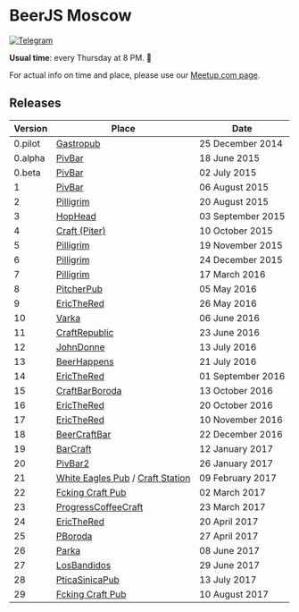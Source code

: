 # BeerJS Moscow
[![Telegram](https://img.shields.io/badge/telegram-join%20chat-blue.svg?style=flat)](https://telegram.me/beerjs)

**Usual time**: every Thursday at 8 PM. :beers:

For actual info on time and place, please use our [Meetup.com page](http://www.meetup.com/BeerJS-Moscow/).

## Releases

Version | Place                                                       | Date
--------|-------------------------------------------------------------|------------------
0.pilot | [Gastropub](http://nashabolovke.ru/gastropub)               | 25 December 2014
0.alpha | [PivBar](https://www.facebook.com/pivbar1)                  | 18 June 2015
0.beta  | [PivBar](https://www.facebook.com/pivbar1)                  | 02 July 2015
1       | [PivBar](https://www.facebook.com/pivbar1)                  | 06 August 2015
2       | [Pilligrim](https://vk.com/piligrimpivnoy)                  | 20 August 2015
3       | [HopHead](http://www.hophead.ru)                            | 03 September 2015
4       | [Craft (Piter)](http://craftpub.ru/)                        | 10 October 2015
5       | [Pilligrim](https://vk.com/piligrimpivnoy)                  | 19 November 2015
6       | [Pilligrim](https://vk.com/piligrimpivnoy)                  | 24 December 2015
7       | [Pilligrim](https://vk.com/piligrimpivnoy)                  | 17 March 2016
8       | [PitcherPub](http://www.pitcher.pub)                        | 05 May 2016
9       | [EricTheRed](http://ericthered.ru)                          | 26 May 2016
10      | [Varka](https://vk.com/varkacraftbar)                       | 06 June 2016
11      | [CraftRepublic](https://www.facebook.com/craftrepublic.ru)  | 23 June 2016
12      | [JohnDonne](http://john-donne.ru)                           | 13 July 2016
13      | [BeerHappens](http://beerhappens.ru)                        | 21 July 2016
14      | [EricTheRed](http://ericthered.ru)                          | 01 September 2016
15      | [CraftBarBoroda](https://vk.com/craft_bar_boroda)           | 13 October 2016
16      | [EricTheRed](http://ericthered.ru)                          | 20 October 2016
17      | [EricTheRed](http://ericthered.ru)                          | 10 November 2016
18      | [BeerCraftBar](https://www.facebook.com/BeerCraftBar)       | 22 December 2016
19      | [BarCraft](http://bar-craft.com/)                           | 12 January 2017
20      | [PivBar2](https://www.facebook.com/pivbarch)                | 26 January 2017
21      | [White Eagles Pub](http://we-pub.ru) / [Craft Station](https://craftstation.ru) | 09 February 2017
22      | [Fcking Craft Pub](https://www.facebook.com/fcpub)          | 02 March 2017
23      | [ProgressCoffeeCraft](https://www.facebook.com/progresscoffeecraft) | 23 March 2017
24      | [EricTheRed](http://ericthered.ru)                          | 20 April 2017
25      | [PBoroda](https://vk.com/pborodabar)                        | 27 April 2017
26      | [Parka](https://vk.com/parkabar)                            | 08 June 2017
27      | [LosBandidos](https://vk.com/los_bandidos_bar)              | 29 June 2017
28      | [PticaSinicaPub](https://www.facebook.com/pticasinicapub)   | 13 July 2017
29      | [Fcking Craft Pub](https://www.facebook.com/fcpub)          | 10 August 2017
